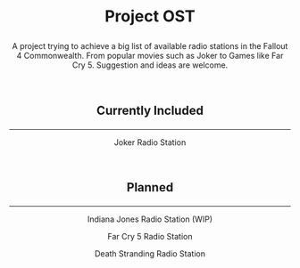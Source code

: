 # **<p style="text-align: center;">Project OST</p>**

<p style="text-align: center;">A project trying to achieve a big list of available radio stations in the Fallout 4 Commonwealth. From popular movies such as Joker to Games like Far Cry 5. Suggestion and ideas are welcome.</p>
<br/>

## **<p style="text-align: center;">Currently Included</p>**
***
<p style="text-align: center;">Joker Radio Station</p>

<br/>

## **<p style="text-align: center;">Planned</p>**
***
<p style="text-align: center;">Indiana Jones Radio Station (WIP)</p>
<p style="text-align: center;">Far Cry 5 Radio Station</p>
<p style="text-align: center;">Death Stranding Radio Station</p>